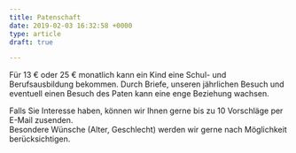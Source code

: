 ```yaml
---
title: Patenschaft
date: 2019-02-03 16:32:58 +0000
type: article
draft: true

---
```

Für 13 € oder 25 € monatlich kann ein Kind eine Schul- und Berufsausbildung bekommen. Durch Briefe, unseren jährlichen Besuch und eventuell einen Besuch des Paten kann eine enge Beziehung wachsen.  
  
Falls Sie Interesse haben, können wir Ihnen gerne bis zu 10 Vorschläge per E-Mail zusenden.  
Besondere Wünsche (Alter, Geschlecht) werden wir gerne nach Möglichkeit berücksichtigen.